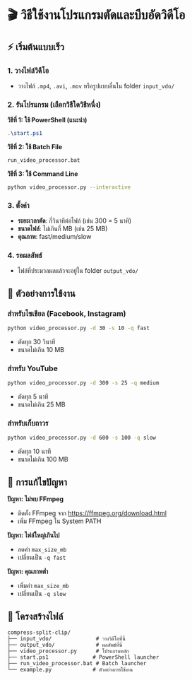 # 🎬 วิธีใช้งานโปรแกรมตัดและบีบอัดวิดีโอ

## ⚡ เริ่มต้นแบบเร็ว

### 1. วางไฟล์วิดีโอ
- วางไฟล์ `.mp4`, `.avi`, `.mov` หรือรูปแบบอื่นใน folder `input_vdo/`

### 2. รันโปรแกรม (เลือกวิธีใดวิธีหนึ่ง)

**วิธีที่ 1: ใช้ PowerShell (แนะนำ)**
```powershell
.\start.ps1
```

**วิธีที่ 2: ใช้ Batch File**
```cmd
run_video_processor.bat
```

**วิธีที่ 3: ใช้ Command Line**
```bash
python video_processor.py --interactive
```

### 3. ตั้งค่า
- **ระยะเวลาตัด**: กี่วินาทีต่อไฟล์ (เช่น 300 = 5 นาที)
- **ขนาดไฟล์**: ไม่เกินกี่ MB (เช่น 25 MB)
- **คุณภาพ**: fast/medium/slow

### 4. รอผลลัพธ์
- ไฟล์ที่ประมวลผลแล้วจะอยู่ใน folder `output_vdo/`

## 🎯 ตัวอย่างการใช้งาน

### สำหรับโซเชียล (Facebook, Instagram)
```bash
python video_processor.py -d 30 -s 10 -q fast
```
- ตัดทุก 30 วินาที
- ขนาดไม่เกิน 10 MB

### สำหรับ YouTube
```bash
python video_processor.py -d 300 -s 25 -q medium
```
- ตัดทุก 5 นาที
- ขนาดไม่เกิน 25 MB

### สำหรับเก็บถาวร
```bash
python video_processor.py -d 600 -s 100 -q slow
```
- ตัดทุก 10 นาที
- ขนาดไม่เกิน 100 MB

## 🔧 การแก้ไขปัญหา

**ปัญหา: ไม่พบ FFmpeg**
- ติดตั้ง FFmpeg จาก https://ffmpeg.org/download.html
- เพิ่ม FFmpeg ใน System PATH

**ปัญหา: ไฟล์ใหญ่เกินไป**
- ลดค่า `max_size_mb`
- เปลี่ยนเป็น `-q fast`

**ปัญหา: คุณภาพต่ำ**
- เพิ่มค่า `max_size_mb`
- เปลี่ยนเป็น `-q slow`

## 📁 โครงสร้างไฟล์

```
compress-split-clip/
├── input_vdo/              # วางวิดีโอที่นี่
├── output_vdo/             # ผลลัพธ์ที่นี่
├── video_processor.py      # โปรแกรมหลัก
├── start.ps1              # PowerShell launcher
├── run_video_processor.bat # Batch launcher
└── example.py             # ตัวอย่างการใช้งาน
```
